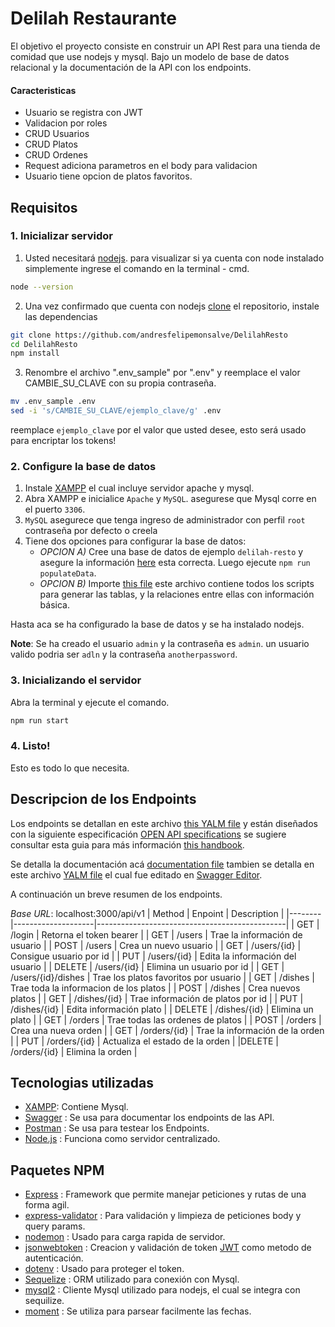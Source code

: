 # Delilah Restaurante
El objetivo el proyecto consiste en construir un API Rest para una tienda de comidad que use nodejs y mysql. Bajo un modelo de base de datos relacional y la documentación de la API con los endpoints.

#### Caracteristicas
- Usuario se registra con JWT
- Validacion por roles
- CRUD Usuarios
- CRUD Platos
- CRUD Ordenes
- Request adiciona parametros en el body para validacion
- Usuario tiene opcion de platos favoritos.

## Requisitos
### 1. Inicializar servidor
1. Usted necesitará [nodejs](https://nodejs.org). para visualizar si ya cuenta con node instalado simplemente ingrese el comando en la terminal - cmd.
```bash
node --version
```
2. Una vez confirmado que cuenta con nodejs [clone](https://git-scm.com/) el repositorio, instale las dependencias 

```bash
git clone https://github.com/andresfelipemonsalve/DelilahResto
cd DelilahResto
npm install
```
3. Renombre el archivo ".env_sample" por ".env" y reemplace el valor CAMBIE_SU_CLAVE con su propia contraseña.
```bash
mv .env_sample .env
sed -i 's/CAMBIE_SU_CLAVE/ejemplo_clave/g' .env
```
reemplace `ejemplo_clave` por el valor que usted desee, esto será usado para encriptar los tokens!
    
### 2. Configure la base de datos
1. Instale [XAMPP](https://www.apachefriends.org/index.html) el cual incluye servidor apache y mysql.
1. Abra XAMPP e inicialice `Apache` y `MySQL`. asegurese que Mysql corre en el puerto `3306`.
1.  `MySQL` asegurece que tenga ingreso de administrador con perfil `root` contraseña por defecto o creela
1. Tiene dos opciones para configurar la base de datos:
    * *OPCION A)* Cree una base de datos de ejemplo `delilah-resto` y asegure la información [here](./src/services/database/config/index.js) esta correcta. Luego ejecute `npm run populateData`.
    * *OPCION B)* Importe [this file](./src/services/database/delilah-resto-init-config.sql) este archivo contiene todos los scripts para generar las tablas, y la relaciones entre ellas con información básica.

Hasta aca se ha configurado la base de datos y se ha instalado nodejs.

**Note**: Se ha creado el usuario  `admin` y la contraseña es `admin`. un usuario valido podria ser `adln` y la contraseña `anotherpassword`.

### 3. Inicializando el servidor
Abra la terminal y ejecute el comando.
```bash
npm run start
```
### 4. Listo!
Esto es todo lo que necesita.

## Descripcion de los Endpoints
Los endpoints se detallan en este archivo [this YALM file](./design/API/delilah-resto-API-spec.yml) y están diseñados con la siguiente especificación [OPEN API specifications](https://swagger.io/specification/#:~:text=Introduction,or%20through%20network%20traffic%20inspection.) se sugiere consultar esta guia para más información [this handbook](https://pages.apigee.com/rs/apigee/images/api-design-ebook-2012-03.pdf).

Se detalla la documentación acá [documentation file](./design/API/delilah-rsto-API-Documentation.html) tambien se detalla en este archivo [YALM file](./design/API/delilah-resto-API-spec.yml) el cual fue editado en  [Swagger Editor](https://editor.swagger.io/#).


A continuación un breve resumen de los endpoints.

*Base URL*: localhost:3000/api/v1
| Method |       Enpoint      |                  Description                  |
|--------|--------------------|-----------------------------------------------|
|   GET  | /login             | Retorna el token bearer                       |
|   GET  | /users             | Trae la información de usuario                |
|  POST  | /users             | Crea un nuevo usuario                         |
|   GET  | /users/{id}        | Consigue usuario por id                       |
|   PUT  | /users/{id}        | Edita la información del usuario              |
| DELETE | /users/{id}        | Elimina un usuario por id                     |
|   GET  | /users/{id}/dishes | Trae los platos favoritos por usuario         |
|   GET  | /dishes            | Trae toda la informacion de los platos        |
|  POST  | /dishes            | Crea nuevos platos                            |
|   GET  | /dishes/{id}       | Trae información de platos por id             |
|   PUT  | /dishes/{id}       | Edita información plato                       |
| DELETE | /dishes/{id}       | Elimina un plato                              |
|   GET  | /orders            | Trae todas las ordenes de platos              |
|  POST  | /orders            | Crea una nueva orden                          |
|   GET  | /orders/{id}       | Trae la información de la orden               |
|   PUT  | /orders/{id}       | Actualiza el estado de la orden               |
|DELETE  | /orders/{id}       | Elimina la orden                              |


## Tecnologias utilizadas
- [XAMPP](https://www.apachefriends.org/index.html): Contiene Mysql. 
- [Swagger](https://editor.swagger.io/) : Se usa para documentar los endpoints de las API.
- [Postman](https://www.postman.com/) : Se usa para testear los Endpoints.
- [Node.js](https://nodejs.org) : Funciona como servidor centralizado.

## Paquetes NPM
- [Express](http://expressjs.com) : Framework que permite manejar peticiones y rutas de una forma agil.
- [express-validator](https://express-validator.github.io/) : Para validación y limpieza de peticiones body y query params.
- [nodemon](https://www.npmjs.com/package/nodemon) : Usado para carga rapida de servidor.
- [jsonwebtoken](https://www.npmjs.com/package/jsonwebtoken) : Creacion y validación de token [JWT](https://jwt.io) como metodo de autenticación.
- [dotenv](https://www.npmjs.com/package/dotenv) : Usado para proteger el token. 
- [Sequelize](https://www.npmjs.com/package/sequelize) : ORM utilizado para conexión con Mysql.
- [mysql2](https://www.npmjs.com/package/mysql2) : Cliente Mysql utilizado para nodejs, el cual se integra con sequilize.
- [moment](https://www.npmjs.com/package/moment) : Se utiliza para parsear facilmente las fechas.
